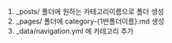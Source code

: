 1. _posts/ 폴더에 원하는 카테고리이름으로 폴더 생성
2. _pages/ 폴더에 category-{1번폴더이름}.md 생성
3. _data/navigation.yml 에 카테고리 추가